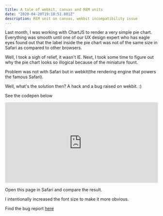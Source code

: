 ```yaml
---
title: A tale of webkit, canvas and REM units
date: "2020-04-20T19:18:51.801Z"
description: REM unit on canvas, wekbit incompatibility issue
---
```


Last month, I was working with ChartJS to render a very simple pie chart.
Everything was smooth until one of our UX design expert who has eagle eyes found out that the label inside the pie chart was not of the same size in Safari as compared to other browsers.

Well, I took a sigh of relief, it wasn't IE.
Next, I took some time to figure out why the pie chart looks so illogical because of the miniature fount.

Problem was not with Safari but in webkit(the rendering engine that powers the famous Safari).

Well, what's the solution then? A hack and a bug raised on wekbit. :)

See the codepen below
<iframe height="265" style="width: 100%;" scrolling="no" title="rem does not work for canvas attributes on WebKit" src="https://codepen.io/ashishsantikari/embed/zYGGbMa?height=265&theme-id=light&default-tab=js,result" frameborder="no" allowtransparency="true" allowfullscreen="true" loading="lazy">
  See the Pen <a href='https://codepen.io/ashishsantikari/pen/zYGGbMa'>rem does not work for canvas attributes on WebKit</a> by Ashish Santikari
  (<a href='https://codepen.io/ashishsantikari'>@ashishsantikari</a>) on <a href='https://codepen.io'>CodePen</a>.
</iframe>

Open this page in Safari and compare the result.

I intentionally increased the font size to make it more obvious.

Find the bug report [here](https://bugs.webkit.org/show_bug.cgi?id=207541)



